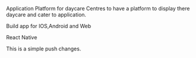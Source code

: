 Application Platform for daycare Centres to have a platform to display there daycare and cater to application.


Build app for IOS,Android and Web

React Native 

This is a simple push changes.
